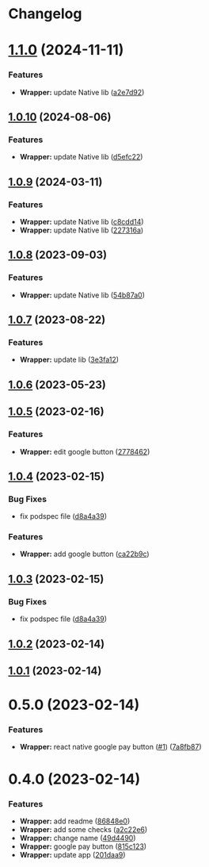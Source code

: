 # Changelog

# [1.1.0](https://github.com/Tap-Payments/TapGooglePayKit-ReactNative/compare/v1.0.10...v1.1.0) (2024-11-11)


### Features

* **Wrapper:** update Native lib ([a2e7d92](https://github.com/Tap-Payments/TapGooglePayKit-ReactNative/commit/a2e7d928a99fe429a038051d8c21457be9e82c87))

## [1.0.10](https://github.com/Tap-Payments/TapGooglePayKit-ReactNative/compare/v1.0.9...v1.0.10) (2024-08-06)


### Features

* **Wrapper:** update Native lib ([d5efc22](https://github.com/Tap-Payments/TapGooglePayKit-ReactNative/commit/d5efc2208d6f4f8b406bad45aee2dff0c6258847))

## [1.0.9](https://github.com/Tap-Payments/TapGooglePayKit-ReactNative/compare/v1.0.8...v1.0.9) (2024-03-11)


### Features

* **Wrapper:** update Native lib ([c8cdd14](https://github.com/Tap-Payments/TapGooglePayKit-ReactNative/commit/c8cdd149efdd53347dae442bdfdcea4f4e8f9210))
* **Wrapper:** update Native lib ([227316a](https://github.com/Tap-Payments/TapGooglePayKit-ReactNative/commit/227316a2856ecbb1d66a6715c3d0891d044cbdba))

## [1.0.8](https://github.com/Tap-Payments/TapGooglePayKit-ReactNative/compare/v1.0.7...v1.0.8) (2023-09-03)


### Features

* **Wrapper:** update Native lib ([54b87a0](https://github.com/Tap-Payments/TapGooglePayKit-ReactNative/commit/54b87a0894b0425406703309d1d3befc1d95ac54))

## [1.0.7](https://github.com/Tap-Payments/TapGooglePayKit-ReactNative/compare/v1.0.6...v1.0.7) (2023-08-22)


### Features

* **Wrapper:** update lib ([3e3fa12](https://github.com/Tap-Payments/TapGooglePayKit-ReactNative/commit/3e3fa12ea4d04eb77835e944d0e30ce5e7fe1040))

## [1.0.6](https://github.com/Tap-Payments/TapGooglePayKit-ReactNative/compare/v1.0.5...v1.0.6) (2023-05-23)

## [1.0.5](https://github.com/Tap-Payments/TapGooglePayKit-ReactNative/compare/v1.0.4...v1.0.5) (2023-02-16)


### Features

* **Wrapper:** edit google button ([2778462](https://github.com/Tap-Payments/TapGooglePayKit-ReactNative/commit/27784626adc5b62744a7819c9477803aca569d91))

## [1.0.4](https://github.com/Tap-Payments/TapGooglePayKit-ReactNative/compare/v1.0.2...v1.0.4) (2023-02-15)


### Bug Fixes

* fix podspec file ([d8a4a39](https://github.com/Tap-Payments/TapGooglePayKit-ReactNative/commit/d8a4a395626eee363e952fbd3a2e34f597408030))


### Features

* **Wrapper:** add google button ([ca22b9c](https://github.com/Tap-Payments/TapGooglePayKit-ReactNative/commit/ca22b9c67956c39cfcf598788f1287e591fe9185))

## [1.0.3](https://github.com/Tap-Payments/TapGooglePayKit-ReactNative/compare/v1.0.2...v1.0.3) (2023-02-15)


### Bug Fixes

* fix podspec file ([d8a4a39](https://github.com/Tap-Payments/TapGooglePayKit-ReactNative/commit/d8a4a395626eee363e952fbd3a2e34f597408030))

## [1.0.2](https://github.com/Tap-Payments/TapGooglePayKit-ReactNative/compare/v1.0.1...v1.0.2) (2023-02-14)

## [1.0.1](https://github.com/Tap-Payments/TapGooglePayKit-ReactNative/compare/v0.5.0...v1.0.1) (2023-02-14)

# 0.5.0 (2023-02-14)


### Features

* **Wrapper:** react native google pay button ([#1](https://github.com/Tap-Payments/TapGooglePayKit-ReactNative/issues/1)) ([7a8fb87](https://github.com/Tap-Payments/TapGooglePayKit-ReactNative/commit/7a8fb87ea8decf4d5460603278b9def5ccdaa312))

# 0.4.0 (2023-02-14)


### Features

* **Wrapper:** add readme ([86848e0](https://github.com/Tap-Payments/TapGooglePayKit-ReactNative/commit/86848e076fee55889f059df70c6f8de5b33753c6))
* **Wrapper:** add some checks ([a2c22e6](https://github.com/Tap-Payments/TapGooglePayKit-ReactNative/commit/a2c22e6ba1f5e294600fb673e37976226edcdba1))
* **Wrapper:** change name ([49d4490](https://github.com/Tap-Payments/TapGooglePayKit-ReactNative/commit/49d4490861ab1fa5e42e1abc2fa9a5cf12e384f7))
* **Wrapper:** google pay button ([815c123](https://github.com/Tap-Payments/TapGooglePayKit-ReactNative/commit/815c123e1ff90565af1d52f44c7a0d2ddfe9effa))
* **Wrapper:** update app ([201daa9](https://github.com/Tap-Payments/TapGooglePayKit-ReactNative/commit/201daa9ebd1ad529d94120450cd8a33d460330d0))